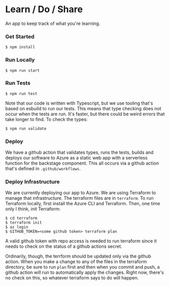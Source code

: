 # Learn / Do / Share

An app to keep track of what you're learning.


### Get Started

```
$ npm install
```


### Run Locally

```
$ npm run start
```


### Run Tests

```
$ npm run test
```

Note that our code is written with Typescript, but we use tooling that's based on
esbuild to run our tests. This means that type checking does not occur when the
tests are run. It's faster, but there could be weird errors that take longer to
find. To check the types:

```
$ npm run validate
```


### Deploy

We have a github action that validates types, runs the tests, builds and deploys
our software to Azure as a static web app with a serverless function for the backstage
component. This all occurs via a github action that's defined in `.github/workflows`.


### Deploy Infrastructure

We are currently deploying our app to Azure. We are using Terraform to manage that
infrastructure. The terraform files are in `terraform`. To run Terraform locally,
first install the Azure CLI and Terraform. Then, one time only I think, init Terraform:

```
$ cd terraform
$ terraform init
$ az login
$ GITHUB_TOKEN=<some github token> terraform plan
```

A valid github token with repo access is needed to run terraform since it needs
to check on the status of a github actions secret.

Ordinarily, though, the terrform should be updated only via the github action. When
you make a change to any of the files in the terraform directory, be sure to run `plan`
first and then when you commit and push, a github action will run to automatically
apply the changes. Right now, there's no check on this, so whatever terraform says to
do will happen.
